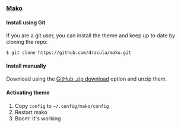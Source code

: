 ### [Mako](https://github.com/emersion/mako/)

#### Install using Git

If you are a git user, you can install the theme and keep up to date by cloning the repo:

    $ git clone https://github.com/dracula/mako.git

#### Install manually

Download using the [GitHub .zip download](https://github.com/dracula/mako/archive/master.zip) option and unzip them.

#### Activating theme

1. Copy `config` to `~/.config/mako/config`
2. Restart mako
3. Boom! It's working
